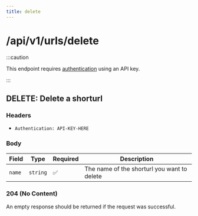```yaml
---
title: delete
---
```


# /api/v1/urls/delete

:::caution

This endpoint requires [authentication](/docs/api/intro#authentication) using an API key.

:::

## DELETE: Delete a shorturl

### Headers

-   `Authentication: API-KEY-HERE`

### Body

| Field  | Type     | Required | Description                                 |
| ------ | -------- | -------- | ------------------------------------------- |
| `name` | `string` | ✅       | The name of the shorturl you want to delete |

### 204 (No Content)

An empty response should be returned if the request was successful.
